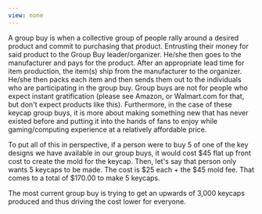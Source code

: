 ```yaml
---
view: none
---
```


A group buy is when a collective group of people rally around a desired product and commit to purchasing that product. Entrusting their money for said product to the Group Buy leader/organizer. He/she then goes to the manufacturer and pays for the product. After an appropriate lead time for item production, the item(s) ship from the manufacturer to the organizer. He/she then packs each item and then sends them out to the individuals who are participating in the group buy. Group buys are not for people who expect instant gratification (please see Amazon, or Walmart.com for that, but don't expect products like this). Furthermore, in the case of these keycap group buys, it is more about making something new that has never existed before and putting it into the hands of fans to enjoy while gaming/computing experience at a relatively affordable price.

To put all of this in perspective, if a person were to buy 5 of one of the key designs we have available in our group buys, it would cost $45 flat up front cost to create the mold for the keycap. Then, let's say that person only wants 5 keycaps to be made. The cost is $25 each + the $45 mold fee. That comes to a total of $170.00 to make 5 keycaps.

The most current group buy is trying to get an upwards of 3,000 keycaps produced and thus driving the cost lower for everyone.
